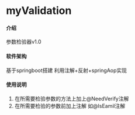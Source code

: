 # myValidation

#### 介绍
参数检验器v1.0

#### 软件架构
基于springboot搭建
利用注解+反射+springAop实现

#### 使用说明

1. 在所需要检验参数的方法上加上@NeedVerify注解
2. 在所需要检验的参数前加上注解 如@IsEamil注解 

